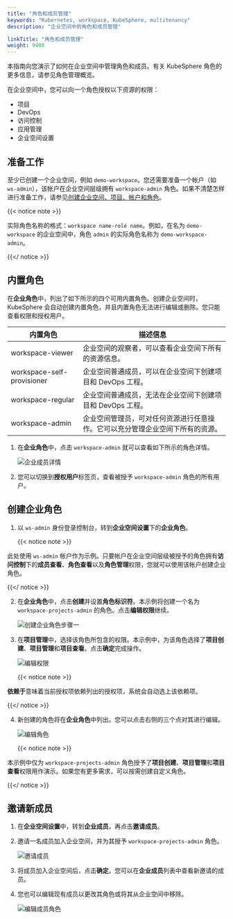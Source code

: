 ```yaml
---
title: "角色和成员管理"
keywords: "Kubernetes, workspace, KubeSphere, multitenancy"
description: "企业空间中的角色和成员管理"

linkTitle: "角色和成员管理"
weight: 9400
---
```


本指南向您演示了如何在企业空间中管理角色和成员。有关 KubeSphere 角色的更多信息，请参见角色管理概览。

在企业空间中，您可以向一个角色授权以下资源的权限：

- 项目
- DevOps
- 访问控制
- 应用管理
- 企业空间设置

## 准备工作

至少已创建一个企业空间，例如 `demo-workspace`。您还需要准备一个帐户（如 `ws-admin`），该帐户在企业空间层级拥有 `workspace-admin` 角色。如果不清楚怎样进行准备工作，请参见[创建企业空间、项目、帐户和角色](../../quick-start/create-workspace-and-project/)。

{{< notice note >}} 

实际角色名称的格式：`workspace name-role name`。例如，在名为 `demo-workspace` 的企业空间中，角色 `admin` 的实际角色名称为 `demo-workspace-admin`。

{{</ notice >}} 

## 内置角色

在**企业角色**中，列出了如下所示的四个可用内置角色。创建企业空间时，KubeSphere 会自动创建内置角色，并且内置角色无法进行编辑或删除。您只能查看权限和授权用户。

| **内置角色** | **描述信息**                                          |
| ------------------ | ------------------------------------------------------------ |
| workspace-viewer | 企业空间的观察者，可以查看企业空间下所有的资源信息。 |
| workspace-self-provisioner     | 企业空间普通成员，可以在企业空间下创建项目和 DevOps 工程。 |
| workspace-regular   | 企业空间普通成员，无法在企业空间下创建项目和 DevOps 工程。 |
| workspace-admin     | 企业空间管理员，可对任何资源进行任意操作。它可以充分管理企业空间下所有的资源。 |

1. 在**企业角色**中，点击 `workspace-admin` 就可以查看如下所示的角色详情。

   ![企业成员详情](/images/docs/zh-cn/workspace-administration-and-user-guide/role-and-member-management/workspace-role-detail.PNG)

2. 您可以切换到**授权用户**标签页，查看被授予 `workspace-admin` 角色的所有用户。

## 创建企业角色

1. 以 `ws-admin` 身份登录控制台，转到**企业空间设置**下的**企业角色**。

   {{< notice note >}}

此处使用 `ws-admin` 帐户作为示例。只要帐户在企业空间层级被授予的角色拥有**访问控制**下的**成员查看**、**角色查看**以及**角色管理**权限，您就可以使用该帐户创建企业角色。

   {{</ notice >}} 

2. 在**企业角色**中，点击**创建**并设置**角色标识符**。本示例将创建一个名为 `workspace-projects-admin` 的角色。点击**编辑权限**继续。

   ![创建企业角色步骤一](/images/docs/zh-cn/workspace-administration-and-user-guide/role-and-member-management/workspace-role-create-step1.PNG)

3. 在**项目管理**中，选择该角色所包含的权限。本示例中，为该角色选择了**项目创建**、**项目管理**和**项目查看**。点击**确定**完成操作。

   ![编辑权限](/images/docs/zh-cn/workspace-administration-and-user-guide/role-and-member-management/workspace-role-create-step2.PNG)

   {{< notice note >}} 

**依赖于**意味着当前授权项依赖列出的授权项，系统会自动选上该依赖项。

   {{</ notice >}} 

4. 新创建的角色将在**企业角色**中列出。您可以点击右侧的三个点对其进行编辑。

   ![编辑角色](/images/docs/zh-cn/workspace-administration-and-user-guide/role-and-member-management/workspace-role-edit.PNG)

   {{< notice note >}} 

本示例中仅为 `workspace-projects-admin` 角色授予了**项目创建**、**项目管理**和**项目查看**权限用作演示。如果您有更多需求，可以按需创建自定义角色。

   {{</ notice >}} 

## 邀请新成员

1. 在**企业空间设置**中，转到**企业成员**，再点击**邀请成员**。
2. 邀请一名成员加入企业空间，并为其授予 `workspace-projects-admin` 角色。

   ![邀请成员](/images/docs/zh-cn/workspace-administration-and-user-guide/role-and-member-management/workspace-invite-user.PNG)


3. 将成员加入企业空间后，点击**确定**。您可以在**企业成员**列表中查看新邀请的成员。
4. 您也可以编辑现有成员以更改其角色或将其从企业空间中移除。

   ![编辑成员角色](/images/docs/zh-cn/workspace-administration-and-user-guide/role-and-member-management/workspace-user-edit.PNG)

